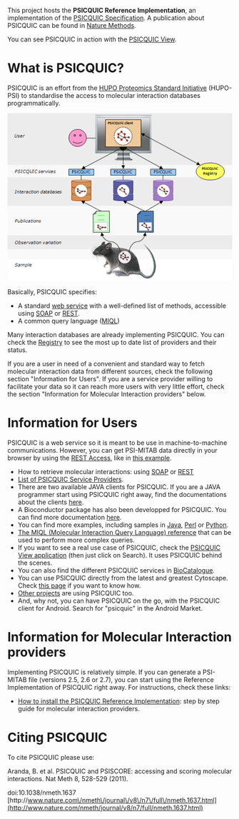 This project hosts the **PSICQUIC Reference Implementation**, an implementation of the [PSICQUIC Specification](PsicquicSpecification.md). A publication about PSICQUIC can be found in [Nature Methods](http://www.nature.com/nmeth/journal/v8/n7/full/nmeth.1637.html).

You can see PSICQUIC in action with the [PSICQUIC View](http://www.ebi.ac.uk/Tools/webservices/psicquic/view/).

# What is PSICQUIC?

PSICQUIC is an effort from the [HUPO Proteomics Standard Initiative](http://www.psidev.info/) \(HUPO-PSI\) to standardise the access to molecular interaction databases programmatically.

![](/images/psicquic.png)

Basically, PSICQUIC specifies:

* A standard [web service](http://en.wikipedia.org/wiki/Web_service) with a well-defined list of methods, accessible using [SOAP](./PsicquicSpec_1_3_Soap.md) or [REST](./PsicquicSpec_1_3_Rest.md).
* A common query language \([MIQL](./MiqlDefinition.md)\) 

Many interaction databases are already implementing PSICQUIC. You can check the [Registry](http://www.ebi.ac.uk/Tools/webservices/psicquic/registry/registry?action=STATUS) to see the most up to date list of providers and their status.

If you are a user in need of a convenient and standard way to fetch molecular interaction data from different sources, check the following section "Information for Users". If you are a service provider willing to facilitate your data so it can reach more users with very little effort, check the section "Information for Molecular Interaction providers" below.

# Information for Users

PSICQUIC is a web service so it is meant to be use in machine-to-machine communications. However, you can get PSI-MITAB data directly in your browser by using the [REST Access](RestAccess.md), like in [this example](http://www.ebi.ac.uk/Tools/webservices/psicquic/intact/webservices/current/search/query/brca2).

* How to retrieve molecular interactions: using [SOAP](./PsicquicSpec_1_3_Soap.md) or [REST](./PsicquicSpec_1_3_Rest.md)
* [List of PSICQUIC Service Providers](http://www.ebi.ac.uk/Tools/webservices/psicquic/registry/registry?action=STATUS).
* There are two available JAVA clients for PSICQUIC. If you are a JAVA programmer start using PSICQUIC right away, find the documentations about the clients [here](./JavaClient.md).
* A Bioconductor package has also been developped for PSICQUIC. You can find more documentation [here](http://www.bioconductor.org/packages/release/bioc/html/PSICQUIC.html).
* You can find more examples, including samples in [Java](./ClientCodeSample.md), [Perl](./PerlCodeSamples.md) or [Python](./PythonCodeSamples.md).
* [The MIQL \(Molecular Interaction Query Language\) reference](./MiqlDefinition.md) that can be used to perform more complex queries. 
* If you want to see a real use case of PSICQUIC, check the [PSICQUIC View application](http://www.ebi.ac.uk/Tools/webservices/psicquic/view/) \(then just click on Search\). It uses PSICQUIC behind the scenes.
* You can also find the different PSICQUIC services in [BioCatalogue](http://www.biocatalogue.org/tags/psicquic).
* You can use PSICQUIC directly from the latest and greatest Cytoscape. Check [this page](./CytoscapeClient.md) if you want to know how.
* [Other projects](./WhoUsesPsicquic.md) are using PSICQUIC too.
* And, why not, you can have PSICQUIC on the go, with the PSICQUIC client for Android. Search for "psicquic" in the Android Market.

# Information for Molecular Interaction providers

Implementing PSICQUIC is relatively simple. If you can generate a PSI-MITAB file \(versions 2.5, 2.6 or 2.7\), you can start using the Reference Implementation of PSICQUIC right away. For instructions, check these links:

* [How to install the PSICQUIC Reference Implementation](./HowToInstallPsicquicSolr.md): step by step guide for molecular interaction providers. 


# Citing PSICQUIC

To cite PSICQUIC please use:

Aranda, B. et al. PSICQUIC and PSISCORE: accessing and scoring molecular interactions. Nat Meth 8, 528-529 \(2011\).

doi:10.1038\/nmeth.1637 [http:\/\/www.nature.com\/nmeth\/journal\/v8\/n7\/full\/nmeth.1637.html](http://www.nature.com/nmeth/journal/v8/n7/full/nmeth.1637.html)

